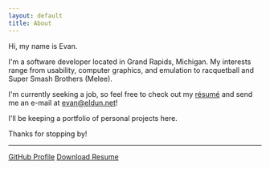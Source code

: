 ```yaml
---
layout: default
title: About
---
```


Hi, my name is Evan. 

I'm a software developer located in Grand Rapids, Michigan. My interests range from usability, computer graphics, and emulation to racquetball and Super Smash Brothers (Melee).

I'm currently seeking a job, so feel free to check out my [résumé](/downloads/dunne-resume.pdf) and send me an e-mail at [evan@eldun.net](mailto:evan@eldun.net)!

I'll be keeping a portfolio of personal projects here.

Thanks for stopping by!

---

<div class="about-me-buttons">
<a href="{{ site.github-profile }}" class="btn"><i class="fab fa-github"></i> GitHub Profile</a>
<a class="btn" href="/downloads/dunne-resume.pdf" download><i class="fas fa-download"></i> Download Resume</a>
</div>


